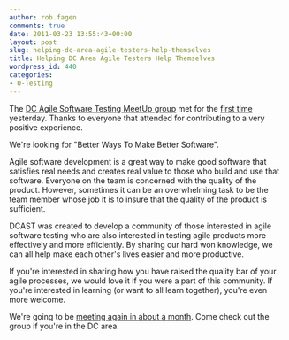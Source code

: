 ```yaml
---
author: rob.fagen
comments: true
date: 2011-03-23 13:55:43+00:00
layout: post
slug: helping-dc-area-agile-testers-help-themselves
title: Helping DC Area Agile Testers Help Themselves
wordpress_id: 440
categories:
- O-Testing
---
```


The [DC Agile Software Testing MeetUp group](http://www.meetup.com/D-CAST/) met for the [first time](http://www.meetup.com/D-CAST/events/16781293/) yesterday. Thanks to everyone that attended for contributing to a very positive experience.

We're looking for "Better Ways To Make Better Software".

Agile software development is a great way to make good software that satisfies real needs and creates real value to those who build and use that software. Everyone on the team is concerned with the quality of the product. However, sometimes it can be an overwhelming task to be the team member whose job it is to insure that the quality of the product is sufficient.

DCAST was created to develop a community of those interested in agile software testing who are also interested in testing agile products more effectively and more efficiently. By sharing our hard won knowledge, we can all help make each other's lives easier and more productive.

If you're interested in sharing how you have raised the quality bar of your agile processes, we would love it if you were a part of this community. If you're interested in learning (or want to all learn together), you're even more welcome.

We're going to be [meeting again in about a month](http://www.meetup.com/D-CAST/events/17021962/). Come check out the group if you're in the DC area.
